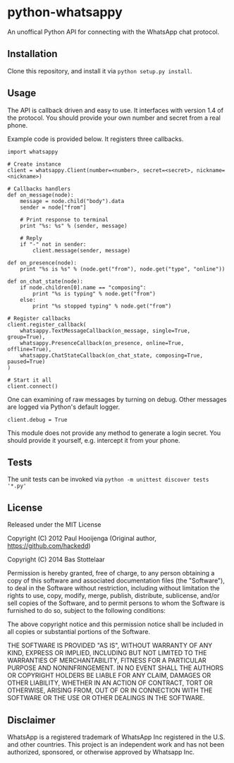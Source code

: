 # python-whatsappy
An unoffical Python API for connecting with the WhatsApp chat protocol.

## Installation
Clone this repository, and install it via `python setup.py install`.

## Usage
The API is callback driven and easy to use. It interfaces with version 1.4 of
the protocol. You should provide your own number and secret from a real phone.

Example code is provided below. It registers three callbacks.

```
import whatsappy

# Create instance
client = whatsappy.Client(number=<number>, secret=<secret>, nickname=<nickname>)

# Callbacks handlers
def on_message(node):
    message = node.child("body").data
    sender = node["from"]

    # Print response to terminal
    print "%s: %s" % (sender, message)

    # Reply
    if "-" not in sender:
        client.message(sender, message)

def on_presence(node):
    print "%s is %s" % (node.get("from"), node.get("type", "online"))

def on_chat_state(node):
    if node.children[0].name == "composing":
        print "%s is typing" % node.get("from")
    else:
        print "%s stopped typing" % node.get("from")

# Register callbacks
client.register_callback(
    whatsappy.TextMessageCallback(on_message, single=True, group=True),
    whatsappy.PresenceCallback(on_presence, online=True, offline=True),
    whatsappy.ChatStateCallback(on_chat_state, composing=True, paused=True)
)

# Start it all
client.connect()
```

One can examining of raw messages by turning on debug. Other messages are logged
via Python's default logger.

```
client.debug = True
```

This module does not provide any method to generate a login secret. You should
provide it yourself, e.g. intercept it from your phone.

## Tests
The unit tests can be invoked via `python -m unittest discover tests '*.py'`

## License
Released under the MIT License

Copyright (C) 2012 Paul Hooijenga (Original author, https://github.com/hackedd)

Copyright (C) 2014 Bas Stottelaar

Permission is hereby granted, free of charge, to any person obtaining a copy of
this software and associated documentation files (the "Software"), to deal in
the Software without restriction, including without limitation the rights to
use, copy, modify, merge, publish, distribute, sublicense, and/or sell copies
of the Software, and to permit persons to whom the Software is furnished to do
so, subject to the following conditions:

The above copyright notice and this permission notice shall be included in all
copies or substantial portions of the Software.

THE SOFTWARE IS PROVIDED "AS IS", WITHOUT WARRANTY OF ANY KIND, EXPRESS OR
IMPLIED, INCLUDING BUT NOT LIMITED TO THE WARRANTIES OF MERCHANTABILITY, FITNESS
FOR A PARTICULAR PURPOSE AND NONINFRINGEMENT. IN NO EVENT SHALL THE AUTHORS OR
COPYRIGHT HOLDERS BE LIABLE FOR ANY CLAIM, DAMAGES OR OTHER LIABILITY, WHETHER
IN AN ACTION OF CONTRACT, TORT OR OTHERWISE, ARISING FROM, OUT OF OR IN
CONNECTION WITH THE SOFTWARE OR THE USE OR OTHER DEALINGS IN THE SOFTWARE.

## Disclaimer
WhatsApp is a registered trademark of WhatsApp Inc registered in the U.S. and
other countries. This project is an independent work and has not been
authorized, sponsored, or otherwise approved by Whatsapp Inc.